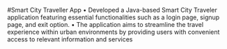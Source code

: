 #Smart City Traveller App
•	Developed a Java-based Smart City Traveler application featuring essential functionalities such as a login page, signup page, and exit option.
•	The application aims to streamline the travel experience within urban environments by providing users with convenient access to relevant information and services
